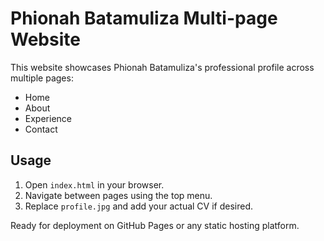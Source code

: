 # Phionah Batamuliza Multi-page Website

This website showcases Phionah Batamuliza's professional profile across multiple pages:
- Home
- About
- Experience
- Contact

## Usage
1. Open `index.html` in your browser.
2. Navigate between pages using the top menu.
3. Replace `profile.jpg` and add your actual CV if desired.

Ready for deployment on GitHub Pages or any static hosting platform.